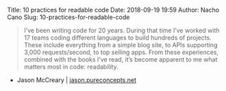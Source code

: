 Title: 10 practices for readable code
Date: 2018-09-19 19:59
Author: Nacho Cano
Slug: 10-practices-for-readable-code

> I’ve been writing code for 20 years. During that time I’ve worked with 17
> teams coding different languages to build hundreds of projects. These
> include everything from a simple blog site, to APIs supporting 3,000
> requests/second, to top selling apps. From these experiences, combined with
> the books I’ve read, it’s become apparent to me what matters most in code:
> readability.

- Jason McCreary | [jason.pureconcepts.net][]

  [jason.pureconcepts.net]: http://jason.pureconcepts.net/2018/09/practices-write-readable-code-less-complex/
    "10 practices for readable code"
